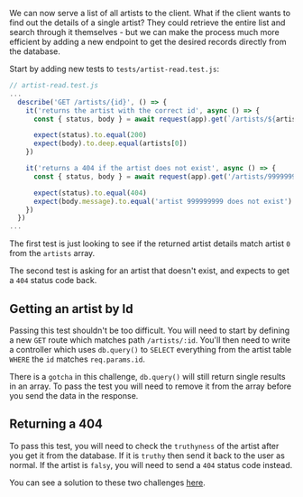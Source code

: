 We can now serve a list of all artists to the client. What if the client wants to find out the details of a single artist? They could retrieve the entire list and search through it themselves - but we can make the process much more efficient by adding a new endpoint to get the desired records directly from the database.

Start by adding new tests to `tests/artist-read.test.js`:

```js
// artist-read.test.js
...
  describe('GET /artists/{id}', () => {
    it('returns the artist with the correct id', async () => {
      const { status, body } = await request(app).get(`/artists/${artists[0].id}`).send()

      expect(status).to.equal(200)
      expect(body).to.deep.equal(artists[0])
    })

    it('returns a 404 if the artist does not exist', async () => {
      const { status, body } = await request(app).get('/artists/999999999').send()

      expect(status).to.equal(404)
      expect(body.message).to.equal('artist 999999999 does not exist')
    })
  })
...
```

The first test is just looking to see if the returned artist details match artist `0` from the `artists` array.

The second test is asking for an artist that doesn't exist, and expects to get a `404` status code back.

## Getting an artist by Id

Passing this test shouldn't be too difficult. You will need to start by defining a new `GET` route which matches path `/artists/:id`. You'll then need to write a controller which uses `db.query()` to `SELECT` everything from the artist table `WHERE` the `id` matches `req.params.id`.

There is a `gotcha` in this challenge, `db.query()` will still return single results in an array. To pass the test you will need to remove it from the array before you send the data in the response.

## Returning a 404

To pass this test, you will need to check the `truthyness` of the artist after you get it from the database. If it is `truthy` then send it back to the user as normal. If the artist is `falsy`, you will need to send a `404` status code instead.

You can see a solution to these two challenges [here](https://hackmd.io/WU9oZzkfT0KdZUE9GAK3sA).


